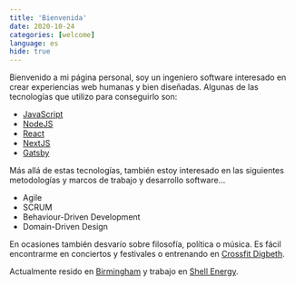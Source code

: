 ```yaml
---
title: 'Bienvenida'
date: 2020-10-24
categories: [welcome]
language: es
hide: true
---
```


Bienvenido a mi página personal, soy un ingeniero software interesado en crear experiencias web humanas y bien diseñadas. Algunas de las tecnologías que utilizo para conseguirlo son:

-   [JavaScript](https://developer.mozilla.org/docs/Web/JavaScript)
-   [NodeJS](https://nodejs.org/)
-   [React](https://reactjs.org/)
-   [NextJS](https://nextjs.org/)
-   [Gatsby](https://www.gatsbyjs.com/)

Más allá de estas tecnologías, también estoy interesado en las siguientes metodologías y marcos de trabajo y desarrollo software...

-   Agile
-   SCRUM
-   Behaviour-Driven Development
-   Domain-Driven Design

En ocasiones también desvarío sobre filosofía, política o música. Es fácil encontrarme en conciertos y festivales o entrenando en [Crossfit Digbeth](https://www.crossfitdigbeth.com/).

Actualmente resido en [Birmingham](https://www.google.com/maps/place/Birmingham,+United+Kingdom/) y trabajo en [Shell Energy](https://www.shellenergy.co.uk/).
